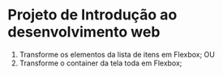 # Projeto de Introdução ao desenvolvimento web

1. Transforme os elementos da lista de itens em Flexbox;
OU
1. Transforme o container da tela toda em Flexbox;